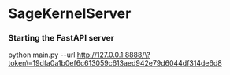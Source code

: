 # SageKernelServer

### Starting the FastAPI server
python main.py --url http://127.0.0.1:8888/\?token\=19dfa0a1b0ef6c613059c613aed942e79d6044df314de6d8